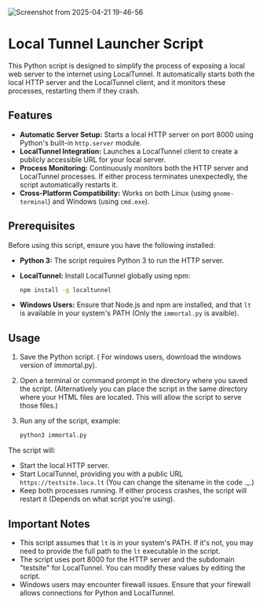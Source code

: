 ![Screenshot from 2025-04-21 19-46-56](https://github.com/user-attachments/assets/5b772ab6-bb14-4856-8715-058028e532ca)
# Local Tunnel Launcher Script

This Python script is designed to simplify the process of exposing a local web server to the internet using LocalTunnel. It automatically starts both the local HTTP server and the LocalTunnel client, and it monitors these processes, restarting them if they crash.

## Features

* **Automatic Server Setup:** Starts a local HTTP server on port 8000 using Python's built-in `http.server` module.
* **LocalTunnel Integration:** Launches a LocalTunnel client to create a publicly accessible URL for your local server.
* **Process Monitoring:** Continuously monitors both the HTTP server and LocalTunnel processes. If either process terminates unexpectedly, the script automatically restarts it.
* **Cross-Platform Compatibility:** Works on both Linux (using `gnome-terminal`) and Windows (using `cmd.exe`).

## Prerequisites

Before using this script, ensure you have the following installed:

* **Python 3:** The script requires Python 3 to run the HTTP server.
* **LocalTunnel:** Install LocalTunnel globally using npm:

    ```bash
    npm install -g localtunnel
    ```

* **Windows Users:** Ensure that Node.js and npm are installed, and that `lt` is available in your system's PATH (Only the `immortal.py` is avaible).

## Usage

1.  Save the Python script. ( For windows users, download the windows version of immortal.py).
2.  Open a terminal or command prompt in the directory where you saved the script. (Alternatively you can place the script in the same directory where your HTML files are located. This will allow the script to serve those files.)
3.  Run any of the script, example:

    ```bash
    python3 immortal.py
    ```

The script will:

* Start the local HTTP server.
* Start LocalTunnel, providing you with a public URL `https://testsite.loca.lt` (You can change the sitename in the code ._.)
* Keep both processes running.  If either process crashes, the script will restart it (Depends on what script you're using).

## Important Notes

* This script assumes that `lt` is in your system's PATH. If it's not, you may need to provide the full path to the `lt` executable in the script.
* The script uses port 8000 for the HTTP server and the subdomain "testsite" for LocalTunnel. You can modify these values by editing the script.
* Windows users may encounter firewall issues. Ensure that your firewall allows connections for Python and LocalTunnel.


